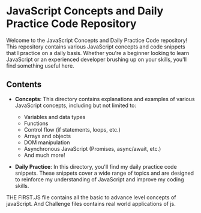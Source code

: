 # JavaScript Concepts and Daily Practice Code Repository

Welcome to the JavaScript Concepts and Daily Practice Code repository! This repository contains various JavaScript concepts and code snippets that I practice on a daily basis. Whether you're a beginner looking to learn JavaScript or an experienced developer brushing up on your skills, you'll find something useful here.

## Contents

- **Concepts**: This directory contains explanations and examples of various JavaScript concepts, including but not limited to:

  - Variables and data types
  - Functions
  - Control flow (if statements, loops, etc.)
  - Arrays and objects
  - DOM manipulation
  - Asynchronous JavaScript (Promises, async/await, etc.)
  - And much more!

- **Daily Practice**: In this directory, you'll find my daily practice code snippets. These snippets cover a wide range of topics and are designed to reinforce my understanding of JavaScript and improve my coding skills.

THE FIRST.JS file contains all the basic to advance level concepts of javaScript.
And Challenge files contains real world applications of js.
